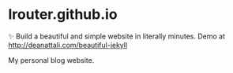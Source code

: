 # lrouter.github.io
:sparkles: Build a beautiful and simple website in literally minutes. Demo at http://deanattali.com/beautiful-jekyll

My personal blog website.
